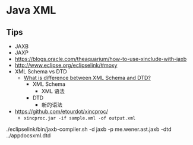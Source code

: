# Java XML

## Tips
* JAXB
* JAXP
* https://blogs.oracle.com/theaquarium/how-to-use-xinclude-with-jaxb
* http://www.eclipse.org/eclipselink/#moxy
* XML Schema vs DTD
  * [What is difference between XML Schema and DTD?](https://stackoverflow.com/q/1544200/1870054)
    * XML Schema
      * XML 语法
    * DTD
      * 新的语法
* https://github.com/etourdot/xincproc/
  * `xincproc.jar -if sample.xml -of output.xml`

./eclipselink/bin/jaxb-compiler.sh -d jaxb -p me.wener.ast.jaxb -dtd ../appdocsxml.dtd
